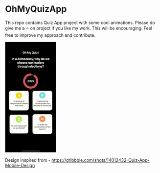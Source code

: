 # OhMyQuizApp

This repo contains Quiz App project with some cool animations.
Please do give me a ⭐️ on project if you like my work. This will be encouraging.
Feel free to improve my approach and contribute.

![](https://github.com/pradeepgian/OhMyQuizApp/blob/main/OhMyQuiz.gif)

Design inspired from - 
https://dribbble.com/shots/14012432-Quiz-App-Mobile-Design
